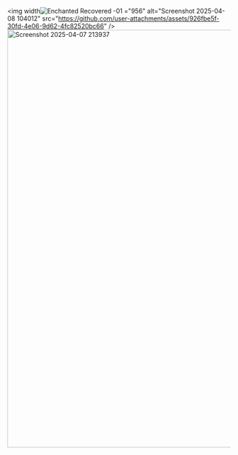 <img width![Enchanted  Recovered -01](https://github.com/user-attachments/assets/959800d8-31c0-46be-bc17-db9e20dcac44)
="956" alt="Screenshot 2025-04-08 104012" src="https://github.com/user-attachments/assets/926fbe5f-30fd-4e06-9d62-4fc82520bc66" />
<img width="940" alt="Screenshot 2025-04-07 213937" src="https://github.com/user-attachments/assets/56af32a9-ab62-4333-888d-0c810b841e01" />









